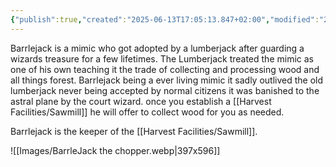 ```yaml
---
{"publish":true,"created":"2025-06-13T17:05:13.847+02:00","modified":"2025-07-18T17:54:51.339+02:00","cssclasses":""}
---
```


Barrlejack is a mimic who got adopted by a lumberjack after guarding a wizards treasure for a few lifetimes. The Lumberjack treated the mimic as one of his own teaching it the trade of collecting and processing wood and all things forest. Barrlejack being a ever living mimic it sadly outlived the old lumberjack never being accepted by normal citizens it was banished to the astral plane by the court wizard. once you establish a [[Harvest Facilities/Sawmill]] he will offer to collect wood for you as needed.

Barrlejack is the keeper of the [[Harvest Facilities/Sawmill]].

![[Images/BarrleJack the chopper.webp|397x596]]

